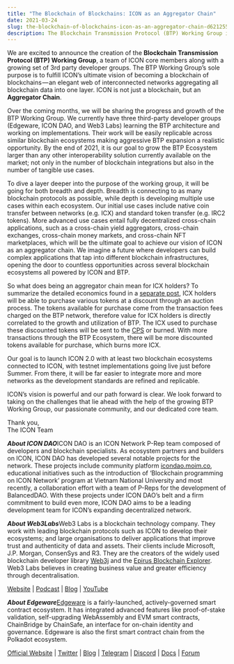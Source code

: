 ```yaml
---
title: "The Blockchain of Blockchains: ICON as an Aggregator Chain"
date: 2021-03-24
slug: the-blockchain-of-blockchains-icon-as-an-aggregator-chain-d621255d9e2b
description: The Blockchain Transmission Protocol (BTP) Working Group is a team of ICON core members along with a growing set of 3rd party developer groups
---
```


We are excited to announce the creation of the **Blockchain Transmission Protocol (BTP) Working Group**, a team of ICON core members along with a growing set of 3rd party developer groups. The BTP Working Group’s sole purpose is to fulfill ICON’s ultimate vision of becoming a blockchain of blockchains — an elegant web of interconnected networks aggregating all blockchain data into one layer. ICON is not just a blockchain, but an **Aggregator Chain**.

Over the coming months, we will be sharing the progress and growth of the BTP Working Group. We currently have three third-party developer groups (Edgeware, ICON DAO, and Web3 Labs) learning the BTP architecture and working on implementations. Their work will be easily replicable across similar blockchain ecosystems making aggressive BTP expansion a realistic opportunity. By the end of 2021, it is our goal to grow the BTP Ecosystem larger than any other interoperability solution currently available on the market; not only in the number of blockchain integrations but also in the number of tangible use cases.

To dive a layer deeper into the purpose of the working group, it will be going for both breadth and depth. Breadth is connecting to as many blockchain protocols as possible, while depth is developing multiple use cases within each ecosystem. Our initial use cases include native coin transfer between networks (e.g. ICX) and standard token transfer (e.g. IRC2 tokens). More advanced use cases entail fully decentralized cross-chain applications, such as a cross-chain yield aggregators, cross-chain exchanges, cross-chain money markets, and cross-chain NFT marketplaces, which will be the ultimate goal to achieve our vision of ICON as an aggregator chain. We imagine a future where developers can build complex applications that tap into different blockchain infrastructures, opening the door to countless opportunities across several blockchain ecosystems all powered by ICON and BTP.

So what does being an aggregator chain mean for ICX holders? To summarize the detailed economics found in a [separate post](https://medium.com/helloiconworld/blockchain-transmission-protocol-btp-architecture-economics-and-key-differentiators-577eaf7ba3af), ICX holders will be able to purchase various tokens at a discount through an auction process. The tokens available for purchase come from the transaction fees charged on the BTP network, therefore value for ICX holders is directly correlated to the growth and utilization of BTP. The ICX used to purchase these discounted tokens will be sent to the [CPS](http://cps.icon.community) or burned. With more transactions through the BTP Ecosystem, there will be more discounted tokens available for purchase, which burns more ICX.

Our goal is to launch ICON 2.0 with at least two blockchain ecosystems connected to ICON, with testnet implementations going live just before Summer. From there, it will be far easier to integrate more and more networks as the development standards are refined and replicable.

ICON’s vision is powerful and our path forward is clear. We look forward to taking on the challenges that lie ahead with the help of the growing BTP Working Group, our passionate community, and our dedicated core team.

Thank you,  
The ICON Team

***About ICON DAO***ICON DAO is an ICON Network P-Rep team composed of developers and blockchain specialists. As ecosystem partners and builders on ICON, ICON DAO has developed several notable projects for the network. These projects include community platform [icondao.moim.co](https://icondao.moim.co/), educational initiatives such as the introduction of ‘Blockchain programming on ICON Network’ program at Vietnam National University and most recently, a collaboration effort with a team of P-Reps for the development of BalancedDAO. With these projects under ICON DAO’s belt and a firm commitment to build even more, ICON DAO aims to be a leading development team for ICON’s expanding decentralized network.

***About Web3Labs***Web3 Labs is a blockchain technology company. They work with leading blockchain protocols such as ICON to develop their ecosystems; and large organisations to deliver applications that improve trust and authenticity of data and assets. Their clients include Microsoft, J.P. Morgan, ConsenSys and R3. They are the creators of the widely used blockchain developer library [Web3j](https://github.com/web3j/web3j) and the [Epirus Blockchain Explorer](https://www.web3labs.com/epirus-explorer). Web3 Labs believes in creating business value and greater efficiency through decentralisation.

[Website](https://www.web3labs.com) | [Podcast](https://www.weekinblockchain.com) | [Blog](https://blog.web3labs.com) | [YouTube](https://www.youtube.com/channel/UCHiiz0ktqnz5MWfttO_HOXA)

***About Edgeware***[Edgeware](https://edgewa.re) is a fairly-launched, actively-governed smart contract ecosystem. It has integrated advanced features like proof-of-stake validation, self-upgrading WebAssembly and EVM smart contracts, ChainBridge by ChainSafe, an interface for on-chain identity and governance. Edgeware is also the first smart contract chain from the Polkadot ecosystem.

[Official Website](https://edgewa.re/) | [Twitter](https://twitter.com/HeyEdgeware) | [Blog](https://blog.edgewa.re) | [Telegram](https://t.me/heyedgeware) | [Discord](https://discord.gg/6T67btgh) | [Docs](http://docs.edgewa.re/) | [Forum](https://commonwealth.im/edgeware/)


